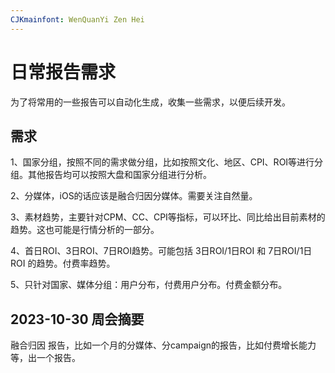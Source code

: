 ```yaml
---
CJKmainfont: WenQuanYi Zen Hei
---
```



# 日常报告需求

为了将常用的一些报告可以自动化生成，收集一些需求，以便后续开发。

## 需求

1、国家分组，按照不同的需求做分组，比如按照文化、地区、CPI、ROI等进行分组。其他报告均可以按照大盘和国家分组进行分析。

2、分媒体，iOS的话应该是融合归因分媒体。需要关注自然量。

3、素材趋势，主要针对CPM、CC、CPI等指标，可以环比、同比给出目前素材的趋势。这也可能是行情分析的一部分。

4、首日ROI、3日ROI、7日ROI趋势。可能包括 3日ROI/1日ROI 和 7日ROI/1日ROI 的趋势。付费率趋势。

5、只针对国家、媒体分组：用户分布，付费用户分布。付费金额分布。

## 2023-10-30 周会摘要

融合归因 报告，比如一个月的分媒体、分campaign的报告，比如付费增长能力等，出一个报告。

